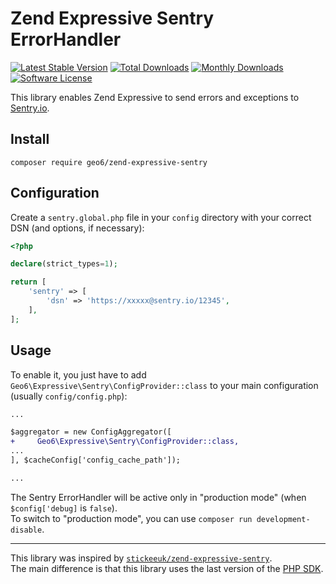 # Zend Expressive Sentry ErrorHandler

[![Latest Stable Version](https://poser.pugx.org/geo6/zend-expressive-sentry/v/stable)](https://packagist.org/packages/geo6/zend-expressive-sentry)
[![Total Downloads](https://poser.pugx.org/geo6/zend-expressive-sentry/downloads)](https://packagist.org/packages/geo6/zend-expressive-sentry)
[![Monthly Downloads](https://poser.pugx.org/geo6/zend-expressive-sentry/d/monthly.png)](https://packagist.org/packages/geo6/zend-expressive-sentry)
[![Software License](https://img.shields.io/badge/license-GPL--3.0-brightgreen.svg)](LICENSE)

This library enables Zend Expressive to send errors and exceptions to [Sentry.io](https://sentry.io/).

## Install

```
composer require geo6/zend-expressive-sentry
```

## Configuration

Create a `sentry.global.php` file in your `config` directory with your correct DSN (and options, if necessary):

```php
<?php

declare(strict_types=1);

return [
    'sentry' => [
        'dsn' => 'https://xxxxx@sentry.io/12345',
    ],
];
```

## Usage

To enable it, you just have to add `Geo6\Expressive\Sentry\ConfigProvider::class` to your main configuration (usually `config/config.php`):

```diff
...

$aggregator = new ConfigAggregator([
+     Geo6\Expressive\Sentry\ConfigProvider::class,
...
], $cacheConfig['config_cache_path']);

...
```

The Sentry ErrorHandler will be active only in "production mode" (when `$config['debug]` is `false`).  
To switch to "production mode", you can use `composer run development-disable`.

---

This library was inspired by [`stickeeuk/zend-expressive-sentry`](https://github.com/stickeeuk/zend-expressive-sentry).  
The main difference is that this library uses the last version of the [PHP SDK](https://docs.sentry.io/clients/php/).